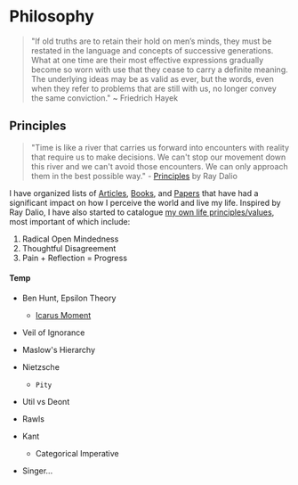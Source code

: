 # Philosophy

> "If old truths are to retain their hold on men’s minds, they must be restated in the language and concepts of successive generations. What at one time are their most effective expressions gradually become so worn with use that they cease to carry a definite meaning. The underlying ideas may be as valid as ever, but the words, even when they refer to problems that are still with us, no longer convey the same conviction." ~ Friedrich Hayek

## Principles
> "Time is like a river that carries us forward into encounters with reality that require us to make decisions. We can't stop our movement down this river and we can't avoid those encounters. We can only approach them in the best possible way." - [Principles](https://www.principles.com/) by Ray Dalio

I have organized lists of [Articles](./Principles/Articles.md), [Books](./Principles/Books.md), and [Papers](./Principles/Papers.md) that have had a significant impact on how I perceive the world and live my life. Inspired by Ray Dalio, I have also started to catalogue [my own life principles/values](./Principles/Principles.md), most important of which include:
1. Radical Open Mindedness
2. Thoughtful Disagreement
3. Pain + Reflection = Progress

#### Temp

* Ben Hunt, Epsilon Theory
    * [Icarus Moment](https://www.epsilontheory.com/the-icarus-moment/)

* Veil of Ignorance

* Maslow's Hierarchy

* Nietzsche
    * `Pity`

* Util vs Deont

* Rawls

* Kant
    * Categorical Imperative

* Singer...